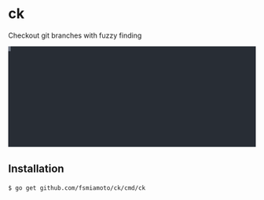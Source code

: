 # ck

Checkout git branches with fuzzy finding

![Demo of ck](.github/gifs/demo.svg)

## Installation

```bash 
$ go get github.com/fsmiamoto/ck/cmd/ck
```

